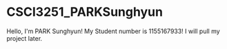 # CSCI3251_PARKSunghyun
Hello, I'm PARK Sunghyun!
My Student number is 1155167933!
I will pull my project later.
